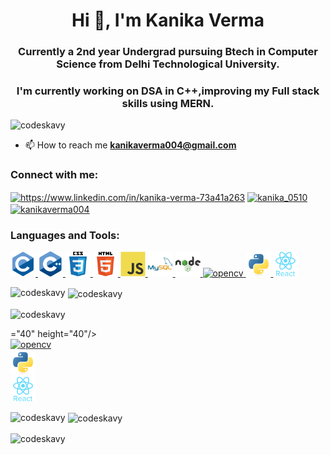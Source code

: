 <h1 align="center">Hi 👋, I'm Kanika Verma</h1>
<h3 align="center"> Currently a 2nd year Undergrad pursuing Btech in Computer Science from Delhi Technological University.</h3>
<h3 align="center">I'm currently working on DSA in C++,improving my Full stack skills using MERN.</h3>

<p align="left"> <img src="https://komarev.com/ghpvc/?username=codeskavy&label=Profile%20views&color=0e75b6&style=flat" alt="codeskavy" /> </p>

- 📫 How to reach me **kanikaverma004@gmail.com**

<h3 align="left">Connect with me:</h3>
<p align="left">
<a href="https://linkedin.com/in/https://www.linkedin.com/in/kanika-verma-73a41a263" target="blank"><img align="center" src="https://raw.githubusercontent.com/rahuldkjain/github-profile-readme-generator/master/src/images/icons/Social/linked-in-alt.svg" alt="https://www.linkedin.com/in/kanika-verma-73a41a263" height="30" width="40" /></a>
<a href="https://instagram.com/kanika_0510" target="blank"><img align="center" src="https://raw.githubusercontent.com/rahuldkjain/github-profile-readme-generator/master/src/images/icons/Social/instagram.svg" alt="kanika_0510" height="30" width="40" /></a>
<a href="https://www.leetcode.com/kanikaverma004" target="blank"><img align="center" src="https://raw.githubusercontent.com/rahuldkjain/github-profile-readme-generator/master/src/images/icons/Social/leet-code.svg" alt="kanikaverma004" height="30" width="40" /></a>
</p>

<h3 align="left">Languages and Tools:</h3>
<p align="left"> <a href="https://www.cprogramming.com/" target="_blank" rel="noreferrer"> <img src="https://raw.githubusercontent.com/devicons/devicon/master/icons/c/c-original.svg" alt="c" width="40" height="40"/> </a> <a href="https://www.w3schools.com/cpp/" target="_blank" rel="noreferrer"> <img src="https://raw.githubusercontent.com/devicons/devicon/master/icons/cplusplus/cplusplus-original.svg" alt="cplusplus" width="40" height="40"/> </a> <a href="https://www.w3schools.com/css/" target="_blank" rel="noreferrer"> <img src="https://raw.githubusercontent.com/devicons/devicon/master/icons/css3/css3-original-wordmark.svg" alt="css3" width="40" height="40"/> </a> <a href="https://www.w3.org/html/" target="_blank" rel="noreferrer"> <img src="https://raw.githubusercontent.com/devicons/devicon/master/icons/html5/html5-original-wordmark.svg" alt="html5" width="40" height="40"/> </a> <a href="https://developer.mozilla.org/en-US/docs/Web/JavaScript" target="_blank" rel="noreferrer"> <img src="https://raw.githubusercontent.com/devicons/devicon/master/icons/javascript/javascript-original.svg" alt="javascript" width="40" height="40"/> </a> <a href="https://www.mysql.com/" target="_blank" rel="noreferrer"> <img src="https://raw.githubusercontent.com/devicons/devicon/master/icons/mysql/mysql-original-wordmark.svg" alt="mysql" width="40" height="40"/> </a> <a href="https://nodejs.org" target="_blank" rel="noreferrer"> <img src="https://raw.githubusercontent.com/devicons/devicon/master/icons/nodejs/nodejs-original-wordmark.svg" alt="nodejs" width="40" height="40"/> </a> <a href="https://opencv.org/" target="_blank" rel="noreferrer"> <img src="https://www.vectorlogo.zone/logos/opencv/opencv-icon.svg" alt="opencv" width="40" height="40"/> </a> <a href="https://www.python.org" target="_blank" rel="noreferrer"> <img src="https://raw.githubusercontent.com/devicons/devicon/master/icons/python/python-original.svg" alt="python" width="40" height="40"/> </a> <a href="https://reactjs.org/" target="_blank" rel="noreferrer"> <img src="https://raw.githubusercontent.com/devicons/devicon/master/icons/react/react-original-wordmark.svg" alt="react" width="40" height="40"/> </a> </p>

<p><img align="left" src="https://github-readme-stats.vercel.app/api/top-langs?username=codeskavy&show_icons=true&locale=en&layout=compact" alt="codeskavy" /></p>

<p>&nbsp;<img align="center" src="https://github-readme-stats.vercel.app/api?username=codeskavy&show_icons=true&locale=en" alt="codeskavy" /></p>

<p><img align="center" src="https://github-readme-streak-stats.herokuapp.com/?user=codeskavy&" alt="codeskavy" /></p>
="40" height="40"/> </a> <a href="https://opencv.org/" target="_blank" rel="noreferrer"> <br><img src="https://www.vectorlogo.zone/logos/opencv/opencv-icon.svg" alt="opencv" width="40" height="40"/> </a> <a href="https://www.python.org" target="_blank" rel="noreferrer"> <br><img src="https://raw.githubusercontent.com/devicons/devicon/master/icons/python/python-original.svg" alt="python" width="40" height="40"/> </a> <a href="https://reactjs.org/" target="_blank" rel="noreferrer"><br> <img src="https://raw.githubusercontent.com/devicons/devicon/master/icons/react/react-original-wordmark.svg" alt="react" width="40" height="40"/> </a> </p>

<p><img align="left" src="https://github-readme-stats.vercel.app/api/top-langs?username=codeskavy&show_icons=true&locale=en&layout=compact" alt="codeskavy" /></p>

<p>&nbsp;<img align="center" src="https://github-readme-stats.vercel.app/api?username=codeskavy&show_icons=true&locale=en" alt="codeskavy" /></p>

<p><img align="center" src="https://github-readme-streak-stats.herokuapp.com/?user=codeskavy&" alt="codeskavy" /></p>
